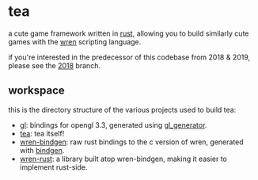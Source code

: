 # tea

a cute game framework written in [rust],
allowing you to build similarly cute games with the [wren] scripting language.

if you're interested in the predecessor of this codebase from 2018 & 2019,
please see the [2018] branch.

## workspace

this is the directory structure of the various projects used to build tea:

* [gl]: bindings for opengl 3.3, generated using [gl_generator].
* [tea]: tea itself!
* [wren-bindgen]: raw rust bindings to the c version of wren, generated with [bindgen].
* [wren-rust]: a library built atop wren-bindgen, making it easier to implement rust-side.

[2018]: https://github.com/mintyproof/tea/tree/2018
[bindgen]: https://github.com/rust-lang/rust-bindgen
[gl]: gl
[gl_generator]: https://github.com/brendanzab/gl-rs/tree/master/gl_generator
[rust]: https://rust-lang.org
[tea]: tea
[tea-runner]: tea-runner
[wren]: https://wren.io
[wren-bindgen]: wren-bindgen
[wren-rust]: wren-rust